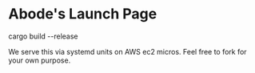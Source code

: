 # Abode's Launch Page

cargo build --release

We serve this via systemd units on AWS ec2 micros. Feel free to fork for your own purpose. 

